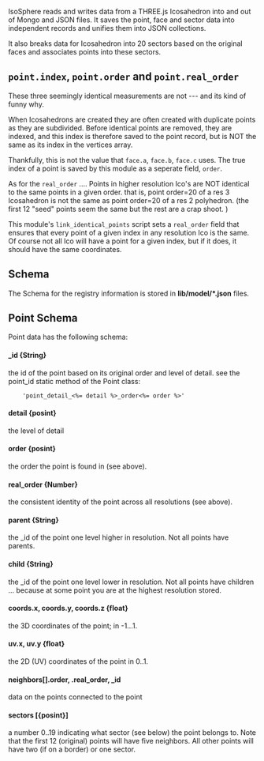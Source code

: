 IsoSphere reads and writes data from a THREE.js Icosahedron into and out of Mongo and JSON files.
It saves the point, face and sector data into independent records and unifies them into JSON collections.

It also breaks data for Icosahedron into 20 sectors based on the original faces and associates points
into these sectors.

## `point.index`, `point.order` and `point.real_order`

These three seemingly identical measurements are not ---  and its kind of funny why.

When Icosahedrons are created they are often created with duplicate points as they are subdivided.
Before identical points are removed, they are indexed, and this index is therefore saved to the point record, but is NOT
the same as its index in the vertices array.

Thankfully, this is not the value that `face.a`, `face.b`, `face.c` uses.
The true index of a point is saved by this module as a seperate field, `order`.

As for the `real_order` ....
Points in higher resolution Ico's are NOT identical to the same points in a given order. that is, point order=20 of
a res 3 Icosahedron is not the same as point order=20 of a res 2 polyhedron.
(the first 12 "seed" points seem the same but the rest are a crap shoot. )

This module's `link_identical_points` script sets a `real_order` field that ensures that every point of a given index
in any resolution Ico is the same. Of course not all Ico will have a point for a given index, but if it does,
it should have the same coordinates.

## Schema

The Schema for the registry information is stored in **lib/model/*.json** files.

## Point Schema

Point data has the following schema:

#### _id {String}

the id of the point based on its original order and level of detail. see the point_id static method of the Point class:
```
    'point_detail_<%= detail %>_order<%= order %>'
```

#### detail {posint}

the level of detail

#### order {posint}

the order the point is found in (see above).

#### real_order {Number}

the consistent identity of the point across all resolutions (see above).

#### parent {String}

the _id of the point one level higher in resolution. Not all points have parents.

#### child {String}

the _id of the point one level lower in resolution. Not all points have children
... because at some point you are at the highest resolution stored.

#### coords.x, coords.y, coords.z {float}

the 3D coordinates of the point; in -1...1.

#### uv.x, uv.y {float}

the 2D (UV) coordinates of the point in 0..1.

#### neighbors[].order, .real_order, _id

data on the points connected to the point

#### sectors [{posint}]

a number 0..19 indicating what sector (see below) the point belongs to.
Note that the first 12 (original) points will have five neighbors. All other points will have two (if on a border) or one sector.


